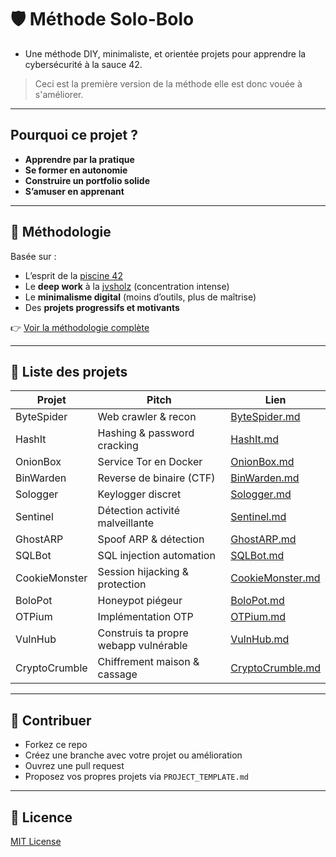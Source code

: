 # 🛡️ Méthode Solo-Bolo

+ Une méthode DIY, minimaliste, et orientée projets pour apprendre la cybersécurité à la sauce 42.
> Ceci est la première version de la méthode elle est donc vouée à s'améliorer.
---

## Pourquoi ce projet ?

- **Apprendre par la pratique**
- **Se former en autonomie**
- **Construire un portfolio solide**
- **S’amuser en apprenant**

---

## 🧭 Méthodologie

Basée sur :
- L’esprit de la [piscine 42](https://42.fr)
- Le **deep work** à la [jvsholz](https://www.youtube.com/@jvscholz) (concentration intense)
- Le **minimalisme digital** (moins d’outils, plus de maîtrise)
- Des **projets progressifs et motivants**

👉 [Voir la méthodologie complète](./METHODOLOGY.md)

---

## 🧪 Liste des projets

| Projet        | Pitch                              | Lien                                     |
| ------------- | ---------------------------------- | ---------------------------------------- |
| ByteSpider    | Web crawler & recon                | [ByteSpider.md](./PROJECTS/ByteSpider.md) |
| HashIt        | Hashing & password cracking        | [HashIt.md](./PROJECTS/HashIt.md)         |
| OnionBox      | Service Tor en Docker              | [OnionBox.md](./PROJECTS/OnionBox.md)     |
| BinWarden     | Reverse de binaire (CTF)           | [BinWarden.md](./PROJECTS/BinWarden.md)   |
| Sologger      | Keylogger discret                  | [Sologger.md](./PROJECTS/Sologger.md)     |
| Sentinel      | Détection activité malveillante    | [Sentinel.md](./PROJECTS/Sentinel.md)     |
| GhostARP      | Spoof ARP & détection              | [GhostARP.md](./PROJECTS/GhostARP.md)     |
| SQLBot        | SQL injection automation           | [SQLBot.md](./PROJECTS/SQLBot.md)         |
| CookieMonster | Session hijacking & protection     | [CookieMonster.md](./PROJECTS/CookieMonster.md) |
| BoloPot       | Honeypot piégeur                   | [BoloPot.md](./PROJECTS/BoloPot.md)       |
| OTPium        | Implémentation OTP                 | [OTPium.md](./PROJECTS/OTPium.md)         |
| VulnHub       | Construis ta propre webapp vulnérable | [VulnHub.md](./PROJECTS/VulnHub.md)    |
| CryptoCrumble | Chiffrement maison & cassage       | [CryptoCrumble.md](./PROJECTS/CryptoCrumble.md) |

---

## 🤝 Contribuer

- Forkez ce repo
- Créez une branche avec votre projet ou amélioration
- Ouvrez une pull request
- Proposez vos propres projets via `PROJECT_TEMPLATE.md`

---

## 🪪 Licence

[MIT License](./LICENSE)
